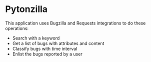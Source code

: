 # Pytonzilla

This application uses Bugzilla and Requests integrations to do these operations:
- Search with a keyword
- Get a list of bugs with attributes and content
- Classify bugs with time interval
- Enlist the bugs reported by a user
